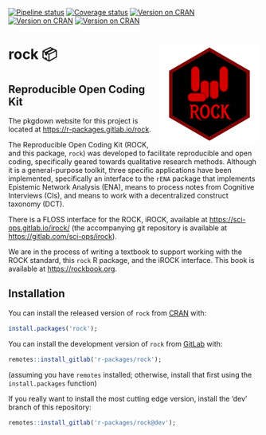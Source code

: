 
<!-- README.md is generated from README.Rmd. Please edit that file -->
<!-- badges: start -->

[![Pipeline
status](https://gitlab.com/r-packages/rock/badges/prod/pipeline.svg)](https://gitlab.com/r-packages/rock/-/commits/prod)
[![Coverage
status](https://codecov.io/gl/r-packages/rock/branch/master/graph/badge.svg)](https://codecov.io/gl/r-packages/rock?branch=master)
[![Version on
CRAN](https://www.r-pkg.org/badges/version/rock?color=brightgreen)](https://cran.r-project.org/package=rock)
[![Version on
CRAN](https://cranlogs.r-pkg.org/badges/last-month/rock?color=brightgreen)](https://cran.r-project.org/package=rock)
[![Version on
CRAN](https://cranlogs.r-pkg.org/badges/grand-total/rock?color=brightgreen)](https://cran.r-project.org/package=rock)
<!-- [![Dependency status](https://tinyverse.netlify.com/badge/rock)](https://CRAN.R-project.org/package=rock) -->
<!-- badges: end -->

# <img src='img/hex-logo.png' align="right" height="200" /> rock 📦

## Reproducible Open Coding Kit

The pkgdown website for this project is located at
<https://r-packages.gitlab.io/rock>.

<!--------------------------------------------->
<!-- Start of a custom bit for every package -->
<!--------------------------------------------->

The Reproducible Open Coding Kit (ROCK, and this package, `rock`) was
developed to facilitate reproducible and open coding, specifically
geared towards qualitative research methods. Although it is a
general-purpose toolkit, three specific applications have been
implemented, specifically an interface to the `rENA` package that
implements Epistemic Network Analysis (ENA), means to process notes from
Cognitive Interviews (CIs), and means to work with a decentralized
construct taxonomy (DCT).

There is a FLOSS interface for the ROCK, iROCK, available at
<https://sci-ops.gitlab.io/irock/> (the accompanying git repository is
available at <https://gitlab.com/sci-ops/irock>).

We are in the process of writing a textbook to support working with the
ROCK standard, this `rock` R package, and the iROCK interface. This book
is available at <https://rockbook.org>.

<!--------------------------------------------->
<!--  End of a custom bit for every package  -->
<!--------------------------------------------->

## Installation

You can install the released version of `rock` from
[CRAN](https://CRAN.R-project.org) with:

``` r
install.packages('rock');
```

You can install the development version of `rock` from
[GitLab](https://about.gitlab.com/) with:

``` r
remotes::install_gitlab('r-packages/rock');
```

(assuming you have `remotes` installed; otherwise, install that first
using the `install.packages` function)

If you really want to install the most cutting edge version, install the
‘dev’ branch of this repository:

``` r
remotes::install_gitlab('r-packages/rock@dev');
```

<!--------------------------------------------->
<!-- Start of a custom bit for every package -->
<!--------------------------------------------->
<!-- ## References -->
<!-- van Woerkum, C. and Aarts, N. (2012), ‘Accountability: New challenges, new forms’, *Journal of Organizational Transformation & Social Change*, 9, pp. 271–283, \doi{10.1386/jots.9.3.271_1}. -->
<!--------------------------------------------->
<!--  End of a custom bit for every package  -->
<!--------------------------------------------->
<!--  https://stackoverflow.com/questions/4822471/count-number-of-lines-in-a-git-repository    -->
<!--  cloc $(git ls-files) -->
